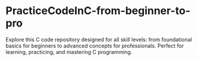 # PracticeCodeInC-from-beginner-to-pro
Explore this C code repository designed for all skill levels: from foundational basics for beginners to advanced concepts for professionals. Perfect for learning, practicing, and mastering C programming.

